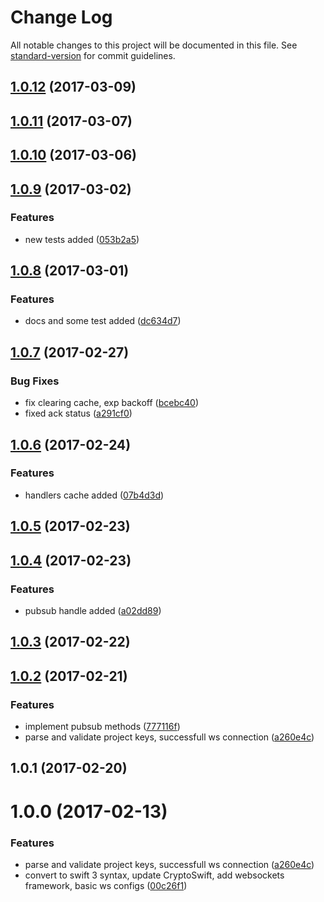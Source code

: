 # Change Log

All notable changes to this project will be documented in this file. See [standard-version](https://github.com/conventional-changelog/standard-version) for commit guidelines.

<a name="1.0.12"></a>
## [1.0.12](https://github.com/StanDimitroff/cogs-ios-client-sdk/compare/v1.0.11...v1.0.12) (2017-03-09)



<a name="1.0.11"></a>
## [1.0.11](https://github.com/StanDimitroff/cogs-ios-client-sdk/compare/v1.0.10...v1.0.11) (2017-03-07)



<a name="1.0.10"></a>
## [1.0.10](https://github.com/StanDimitroff/cogs-ios-client-sdk/compare/v1.0.9...v1.0.10) (2017-03-06)



<a name="1.0.9"></a>
## [1.0.9](https://github.com/StanDimitroff/cogs-ios-client-sdk/compare/v1.0.8...v1.0.9) (2017-03-02)


### Features

* new tests added ([053b2a5](https://github.com/StanDimitroff/cogs-ios-client-sdk/commit/053b2a5))



<a name="1.0.8"></a>
## [1.0.8](https://github.com/StanDimitroff/cogs-ios-client-sdk/compare/v1.0.7...v1.0.8) (2017-03-01)


### Features

* docs and some test added ([dc634d7](https://github.com/StanDimitroff/cogs-ios-client-sdk/commit/dc634d7))



<a name="1.0.7"></a>
## [1.0.7](https://github.com/StanDimitroff/cogs-ios-client-sdk/compare/v1.0.6...v1.0.7) (2017-02-27)


### Bug Fixes

* fix clearing cache, exp backoff ([bcebc40](https://github.com/StanDimitroff/cogs-ios-client-sdk/commit/bcebc40))
* fixed ack status ([a291cf0](https://github.com/StanDimitroff/cogs-ios-client-sdk/commit/a291cf0))



<a name="1.0.6"></a>
## [1.0.6](https://github.com/StanDimitroff/cogs-ios-client-sdk/compare/v1.0.5...v1.0.6) (2017-02-24)


### Features

* handlers cache added ([07b4d3d](https://github.com/StanDimitroff/cogs-ios-client-sdk/commit/07b4d3d))



<a name="1.0.5"></a>
## [1.0.5](https://github.com/StanDimitroff/cogs-ios-client-sdk/compare/v1.0.4...v1.0.5) (2017-02-23)



<a name="1.0.4"></a>
## [1.0.4](https://github.com/StanDimitroff/cogs-ios-client-sdk/compare/v1.0.3...v1.0.4) (2017-02-23)


### Features

* pubsub handle added ([a02dd89](https://github.com/StanDimitroff/cogs-ios-client-sdk/commit/a02dd89))



<a name="1.0.3"></a>
## [1.0.3](https://github.com/StanDimitroff/cogs-ios-client-sdk/compare/v1.0.2...v1.0.3) (2017-02-22)



<a name="1.0.2"></a>
## [1.0.2](https://github.com/StanDimitroff/cogs-ios-client-sdk/compare/v1.0.0...v1.0.2) (2017-02-21)


### Features

* implement pubsub methods ([777116f](https://github.com/StanDimitroff/cogs-ios-client-sdk/commit/777116f))
* parse and validate project keys, successfull ws connection ([a260e4c](https://github.com/StanDimitroff/cogs-ios-client-sdk/commit/a260e4c))



<a name="1.0.1"></a>
## 1.0.1 (2017-02-20)
<a name="1.0.0"></a>
# 1.0.0 (2017-02-13)


### Features


* parse and validate project keys, successfull ws connection ([a260e4c](https://github.com/StanDimitroff/cogs-ios-client-sdk/commit/a260e4c))
* convert to swift 3 syntax, update CryptoSwift, add websockets framework, basic ws configs ([00c26f1](https://github.com/StanDimitroff/cogs-ios-client-sdk/commit/00c26f1))
